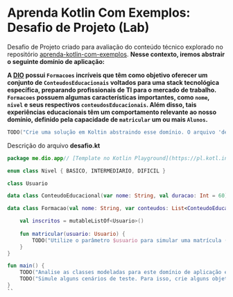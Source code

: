# Aprenda Kotlin Com Exemplos: Desafio de Projeto (Lab)

Desafio de Projeto criado para avaliação do conteúdo técnico explorado no repositório [aprenda-kotlin-com-exemplos](https://github.com/digitalinnovationone/aprenda-kotlin-com-exemplos). **Nesse contexto, iremos abstrair o seguinte domínio de aplicação:**

**A [DIO](https://web.dio.me) possui `Formacoes` incríveis que têm como objetivo oferecer um conjunto de `ConteudosEducacionais` voltados para uma stack tecnológica específica, preparando profissionais de TI para o mercado de trabalho. `Formacoes` possuem algumas características importantes, como `nome`, `nivel` e seus respectivos `conteudosEducacionais`. Além disso, tais experiências educacionais têm um comportamento relevante ao nosso domínio, definido pela capacidade de `matricular` um ou mais `Alunos`.**


```kotlin
TODO("Crie uma solução em Koltin abstraindo esse domínio. O arquivo 'desafio.kt' te ajudará 😉")
```

Descrição do arquivo **desafio.kt**
```kotlin
package me.dio.app// [Template no Kotlin Playground](https://pl.kotl.in/WcteahpyN)

enum class Nivel { BASICO, INTERMEDIARIO, DIFICIL }

class Usuario

data class ConteudoEducacional(var nome: String, val duracao: Int = 60)

data class Formacao(val nome: String, var conteudos: List<ConteudoEducacional>) {

    val inscritos = mutableListOf<Usuario>()
    
    fun matricular(usuario: Usuario) {
        TODO("Utilize o parâmetro $usuario para simular uma matrícula (usar a lista de $inscritos).")
    }
}

fun main() {
    TODO("Analise as classes modeladas para este domínio de aplicação e pense em formas de evoluí-las.")
    TODO("Simule alguns cenários de teste. Para isso, crie alguns objetos usando as classes em questão.")
}
``

